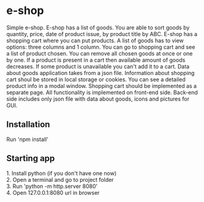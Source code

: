 # e-shop
Simple e-shop. E-shop has a list of goods. You are able to sort goods by quantity, price, 
date of product issue, by product title by ABC. E-shop has a shopping cart where you can put products.
A list of goods has to view options: three columns and 1 column.
You can go to shopping cart and see a list of product chosen. You can remove all chosen goods at once or
one by one. If a product is present in a cart then available amount of goods decreases. If some product is 
unavailable you can't add it to a cart. Data about goods application takes from a json file.
Information about shopping cart shoul be stored in local storage or cookies. 
You can see a detailed product info in a modal window. Shopping cart should be implemented as 
a separate page. All functionality is implemented on front-end side. Back-end side includes only 
json file with data about goods, icons and pictures for GUI. 

<h2>Installation</h2>
<p>
	Run 'npm install'<br/> 
</p>
<h2>Starting app</h2>
<p>
	1. Install python (if you don't have one now) <br/> 
	2. Open a terminal and go to project folder <br/> 
	3. Run 'python -m http.server 8080' <br/> 
	4. Open 127.0.0.1:8080 url in browser <br/> 
</p>